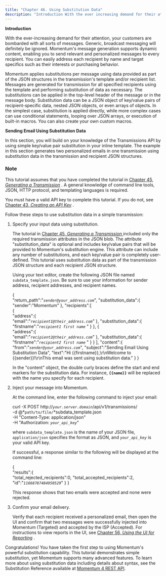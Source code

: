 ```yaml
---
title: "Chapter 46. Using Substitution Data"
description: "Introduction With the ever increasing demand for their attention your customers are bombarded with all sorts of messages Generic broadcast messaging will definitely be ignored Momentum's message generation supports dynamic content enabling you to send relevant and personalized messages to every recipient You can easily address each recipient by name..."
---
```


**Introduction**

With the ever-increasing demand for their attention, your customers are bombarded with all sorts of messages. Generic, broadcast messaging will definitely be ignored. Momentum's message generation supports dynamic content, enabling you to send relevant and personalized messages to every recipient. You can easily address each recipient by name and target specifics such as their interests or purchasing behavior.

Momentum applies substitutions per message using data provided as part of the JSON structures in the transmission's template and/or recipient list. Messages are generated for transmission for all specified recipients using the template and performing substitution of data as necessary. The substitutions can be applied in the top-level header of the message or in the message body. Substitution data can be a JSON object of key/value pairs of recipient-specific data, nested JSON objects, or even arrays of objects. In the simplest case, substitution is applied directly, while more complex cases can use conditional statements, looping over JSON arrays, or execution of built-in macros. You can also create your own custom macros.

**Sending Email Using Substitution Data** 

In this section, you will build on your knowledge of the Transmissions API by using simple key/value pair substitution in your inline template. The example in this section generates two personalized emails in one transmission using substitution data in the transmission and recipient JSON structures.

### Note

This tutorial assumes that you have completed the tutorial in [Chapter 45, *Generating a Transmission*](message_gen "Chapter 45. Generating a Transmission") . A general knowledge of command line tools, JSON, HTTP protocol, and templating languages is required.

You must have a valid API key to complete this tutorial. If you do not, see [Chapter 43, *Creating an API Key*](create_apikey "Chapter 43. Creating an API Key") .

Follow these steps to use substitution data in a simple transmission:

1.  Specify your input data using substitution.

    The tutorial in [Chapter 45, *Generating a Transmission*               ](message_gen "Chapter 45. Generating a Transmission") included only the required transmission attributes in the JSON blob. The attribute "substitution_data" is optional and includes key/value pairs that will be provided to Momentum's substitution engine. This attribute can include any number of substitutions, and each key/value pair is completely user-defined. This tutorial uses substitution data as part of the transmission JSON structure and each recipient JSON structure.

    Using your text editor, create the following JSON file named `subdata_template.json`. Be sure to use your information for sender address, recipient addresses, and recipient names.

    {  
       "return_path":"*`sender@your_address.com`*",
       "substitution_data":{  
          "sender":"Momentum"
       },
       "recipients":[  
          {  
             "address":{  
                "email":"*`recipient1@their_address.com`*"
             },
             "substitution_data":{  
                "firstname":"*`recipient1 first name`*            "
             }
          },
          {  
             "address":{  
                "email":"*`recipient2@their_address.com`*"
             },
             "substitution_data":{  
                "firstname":"*`recipient2 first name`*            "
             }
          }
       ],
       "content":{  
          "from":"*`sender@your_address.com`*",
          "subject":"Sending Email Using Substitution Data",
          "text":"Hi {{firstname}},\r\nWelcome to {{sender}}!\r\nThis email was sent using substitution data."
       }
    }

    In the "content" object, the double curly braces define the start and end markers for the substitution data. For instance, **`{{name}}`** will be replaced with the name you specify for each recipient.

2.  Inject your message into Momentum.

    At the command line, enter the following command to inject your email:

    curl -X POST http://*`your.server.domain`*/api/v1/transmissions/ \
    -d @*`path/to/file/`*subdata_template.json \
    -H "Content-Type: application/json" \
    -H "Authorization: *`your_api_key`*"

    where `subdata_template.json` is the name of your JSON file, `application/json` specifies the format as JSON, and *`your_api_key`* is your valid API key.

    If successful, a response similar to the following will be displayed at the command line:

    {  
       "results":{  
          "total_rejected_recipients":0,
          "total_accepted_recipients":2,
          "id":"*`11668787484950529`*"
       }
    }

    This response shows that two emails were accepted and none were rejected.

3.  Confirm your email delivery.

    Verify that each recipient received a personalized email, then open the UI and confirm that two messages were successfully injected into Momentum (Targeted) and accepted by the ISP (Accepted). For instructions to view reports in the UI, see [Chapter 56, *Using the UI for Reporting*](reporting_ui "Chapter 56. Using the UI for Reporting") .

Congratulations! You have taken the first step to using Momentum's powerful substitution capability. This tutorial demonstrates simple substitution, yet Momentum supports many advanced features. To learn more about using substitution data including details about syntax, see the Substitution Reference available at [Momentum 4 REST API](/web-rest/v1_index.html/v-1-index-html).